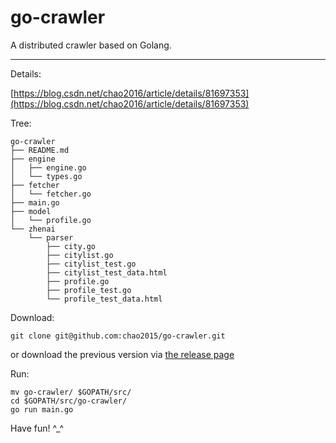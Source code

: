 # go-crawler
A distributed crawler based on Golang.

---

Details:

[https://blog.csdn.net/chao2016/article/details/81697353](https://blog.csdn.net/chao2016/article/details/81697353)


Tree:

```
go-crawler
├── README.md
├── engine
│   ├── engine.go
│   └── types.go
├── fetcher
│   └── fetcher.go
├── main.go
├── model
│   └── profile.go
└── zhenai
    └── parser
        ├── city.go
        ├── citylist.go
        ├── citylist_test.go
        ├── citylist_test_data.html
        ├── profile.go
        ├── profile_test.go
        └── profile_test_data.html
```

Download:

```
git clone git@github.com:chao2015/go-crawler.git
```

or download the previous version via [the release page](https://github.com/chao2015/go-crawler/releases)


Run:

```
mv go-crawler/ $GOPATH/src/
cd $GOPATH/src/go-crawler/
go run main.go 
```
Have fun! ^_^
